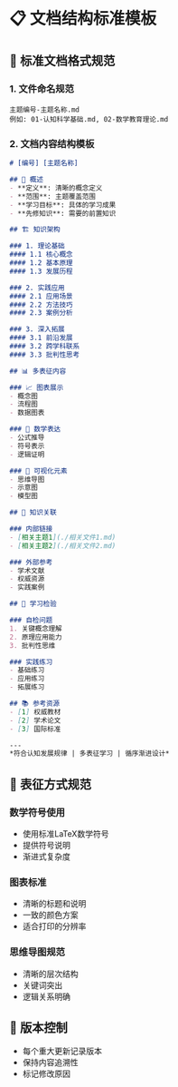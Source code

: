 # 📋 文档结构标准模板

## 🎯 标准文档格式规范

### 1. 文件命名规范

```
主题编号-主题名称.md
例如: 01-认知科学基础.md, 02-数学教育理论.md
```

### 2. 文档内容结构模板

```markdown
# [编号] [主题名称]

## 📖 概述
- **定义**: 清晰的概念定义
- **范围**: 主题覆盖范围
- **学习目标**: 具体的学习成果
- **先修知识**: 需要的前置知识

## 🏗️ 知识架构

### 1. 理论基础
#### 1.1 核心概念
#### 1.2 基本原理
#### 1.3 发展历程

### 2. 实践应用
#### 2.1 应用场景
#### 2.2 方法技巧
#### 2.3 案例分析

### 3. 深入拓展
#### 3.1 前沿发展
#### 3.2 跨学科联系
#### 3.3 批判性思考

## 📊 多表征内容

### 📈 图表展示
- 概念图
- 流程图
- 数据图表

### 🔢 数学表达
- 公式推导
- 符号表示
- 逻辑证明

### 🎨 可视化元素
- 思维导图
- 示意图
- 模型图

## 🔗 知识关联

### 内部链接
- [相关主题1](./相关文件1.md)
- [相关主题2](./相关文件2.md)

### 外部参考
- 学术文献
- 权威资源
- 实践案例

## 🎯 学习检验

### 自检问题
1. 关键概念理解
2. 原理应用能力
3. 批判性思维

### 实践练习
- 基础练习
- 应用练习
- 拓展练习

## 📚 参考资源
- [1] 权威教材
- [2] 学术论文
- [3] 国际标准

---
*符合认知发展规律 | 多表征学习 | 循序渐进设计*
```

## 🎨 表征方式规范

### 数学符号使用

- 使用标准LaTeX数学符号
- 提供符号说明
- 渐进式复杂度

### 图表标准

- 清晰的标题和说明
- 一致的颜色方案
- 适合打印的分辨率

### 思维导图规范

- 清晰的层次结构
- 关键词突出
- 逻辑关系明确

## 🔄 版本控制

- 每个重大更新记录版本
- 保持内容追溯性
- 标记修改原因
